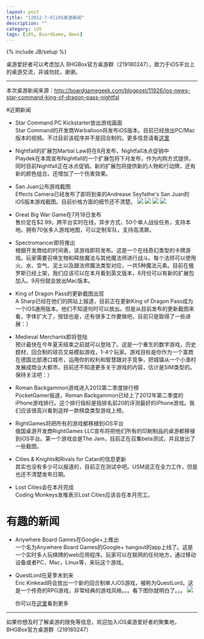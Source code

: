 ```yaml
---
layout: post
title: "[2012-7-9]iOS桌游新闻"
description: ""
category: iOS
tags: [iOS, BoardGame, News]
---
```

{% include JB/setup %}

桌游爱好者可以考虑加入 BHGBox官方桌游群（219180247），致力于iOS平台上的桌游交流，非诚勿扰，谢谢。 

---

本次桌游新闻来源：http://boardgamegeek.com/blogpost/11926/ios-news-star-command-king-of-dragon-pass-nightfal

#近期新闻
* Star Command PC Kickstarter放出游戏画面    
Star Command的开发商Warballoon将发布iOS版本。目前已经放出PC/Mac版本的视频。不过目前该程序并不是回合制的。更多信息请看[这里](http://www.kickstarter.com/projects/starcommand/star-command-kickstart-part-2-the-pc-mac-space-adv)

* Nightfall的扩展包Martial Law将在8月发布，Nightfall冰点促销中    
Playdek在本周宣布Nightfall的一个扩展包将下月发布，作为内购方式提供，同时目前Nightfall正在冰点促销。新的扩展包将提供新的人物和行动牌，还有新的颜色组合。还增加了一个伤害效果。

* San Juan公布游戏截图    
Effects Camera已经发布了即将到来的Andrease Seyfathe's San Juan的iOS版本游戏截图。目前价格方面的细节还不清楚。
![](http://cf.geekdo-images.com/images/pic1364647_md.jpg)
![](http://cf.geekdo-images.com/images/pic1364648_md.jpg)
![](http://cf.geekdo-images.com/images/pic1364649_md.jpg)
![](http://cf.geekdo-images.com/images/pic1364649_md.jpg)

* Great Big War Game在7月18日发布  
售价定在$2.99，跨平台实时在线，异步方式，50个单人战役任务，支持本地。拥有70张多人游戏地图，可以定制军队，支持高清屏。

* Spectromancer即将推出    
根据开发商给的时间表，该游戏即将发布。这是一个在线奇幻类型的卡牌游戏。玩家需要召唤生物和释放魔法与其他魔法师进行战斗。每个法师可以使用火、水、空气、泥土以及跟法师魔法类型对应，一共5种魔法元素。目前在俄罗斯已经上架，我们应该可以在本月看到英文版本，8月份可以有新的扩展包加入。9月份就会放出Mac版本。

* King of Dragon Pass的更新截图出现  
A Sharp已经在他们的网站上报道，目前正在更新King of Dragon Pass成为一个iOS通用版本。他们不知道何时可以放出。但是从目前发布的更新截图来看，字体扩大了，按钮也是，还有很多工作要做吧，目前只是取得了一些进展：）

* Medieval Merchants即将登陆  
预计最快在今年夏天结束之前就可以登陆了。这是一个重生的数字游戏，历史题材，回合制的球员交易模拟游戏，1-4个玩家。游戏目标是你作为一个富商在德国北部港口城市，运用你的权利和智慧跟对手竞争，把城镇从一个小渔村发展成商业大都市。目前还不知道更多关于游戏的内容，估计是SIM类型的。保持关注吧：）

* Roman Backgammon游戏进入2012第二季度排行榜  
PocketGamer报道，Roman Backgammon已经上了2012年第二季度的iPhone游戏排行。这个排行指标是指排名前20的评测最好的iPhone游戏。我们应该很高兴看到这样一款棋盘类型游戏上榜。

* RightGames将把所有的游戏都移植到iOS平台  
俄国桌游开发商RightGames LLC宣布将把他们所有的印刷制品的桌游都移植到iOS平台。第一个游戏会是The Jam，目前正在召集beta测试，并且放出了一些截图。

* Cities & Knights和Rivals for Catan的信息更新  
其实也没有多少可以报道的，目前正在测试中吧。USM说正在全力工作，但是也还不清楚发布日期。

*  Lost Cities会在本月完成  
Coding Monkeys发推表示Lost Cities应该会在本月完工。

# 有趣的新闻
* Anywhere Board Games在Google+上推出  
一个名为Anywhere Board Games的Google+ hangout的app上线了。这是一个实时多人玩棋牌的web应用程序。玩家可以在联网的任何地方，通过移动设备或者PC，Mac，Linux等，来玩这个游戏。

* QuestLord在夏季末到来  
Eric Kinkead将会放出一个新的回合制单人iOS游戏，被称为QuestLord。这是一个传奇的RPG游戏，非常经典的游戏风格。。。看下图你就明白了。。。
![](http://cf.geekdo-images.com/images/pic1365255.png)

  你可以在[这里](http://www.questlord.com/)看到更多


---
如果你想及时了解桌游的限免等信息，欢迎加入iOS桌游爱好者的聚集地，BHGBox官方桌游群（219180247）
